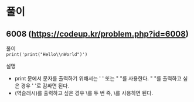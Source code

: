 # 풀이

## 6008 (https://codeup.kr/problem.php?id=6008)
풀이
<br>
`print('print("Hello\\nWorld")')`

설명
<br>
- print 문에서 문자를 출력하기 위해서는 ' ' 또는 " "를 사용한다.
" "를 출력하고 싶은 경우 ' '로 감싸면 된다.
- \(역슬래시)를 출력하고 싶은 경우 \를 두 번 즉, \\를 사용하면 된다.
